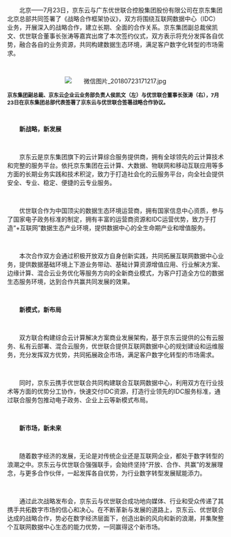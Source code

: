 <p style="text-indent: 2em;"><span style="text-indent: 2em;">北京——</span><span style="text-indent: 2em;">7</span><span style="text-indent: 2em;">月23日</span><span style="text-indent: 2em;">，京东云与广东优世联合控股集团股份有限公司在京东集团北京总部共同签署了《战略合作框架协议》，双方将围绕互联网数据中心（IDC）业务，开展深入的战略合作，建立长期、全面的合作关系。京东集团副总裁侯凯文、优世联合董事长张涛等嘉宾出席了本次签约仪式，双方表示将充分发挥各自优势，融合各自的业务资源，共同构建数据生态环境，满足客户数字化转型的市场需求。</span></p><p style="text-indent: 2em;"><span style="text-indent: 2em;"><br/></span></p><p style="text-indent: 0em; text-align: center;"><span style="text-indent: 2em;"><img src="//img1.jcloudcs.com/cms/7ee3cefc-c334-4db6-b796-dd8625aca49020180723171358.jpg" title="" alt="微信图片_20180723171217.jpg"/></span></p><p><span style="font-size: 12px;"><strong>京东集团副总裁、京东云企业云业务部负责人侯凯文（左）与优世联合董事长张涛（右），7月23日在京东集团总部代表签署了京东云与优世联合签署战略合作协议。</strong></span></p><p><span style="font-size: 12px;"><strong><br/></strong></span></p><p style="text-indent: 2em;"><strong>新战略，新发展</strong><span style="font-size: 12px;"><strong><br/></strong></span></p><p><strong><br/></strong></p><p style="text-indent: 2em;"><span style="text-indent: 2em;">京东云是京东集团旗下的云计算综合服务提供商，拥有全球领先的云计算技术和完整的服务平台。依托京东集团在云计算、大数据、物联网和移动互联应用等多方面的长期业务实践和技术积淀，致力于打造社会化的云服务平台，向全社会提供安全、专业、稳定、便捷的云专业服务。</span></p><p style="text-indent: 2em;"><span style="text-indent: 2em;"><br/></span></p><p style="text-indent: 2em;"><span style="text-indent: 2em;">优世联合作为中国顶尖的数据生态环境运营商，拥有国家信息中心资质，参与了国家电子政务标准的制定，拥有丰富的运营商资源和IDC运营优势，致力于打造“+互联网”数据生态产业环境，提供数据中心的全生命期产业和增值服务。</span></p><p style="text-indent: 2em;"><span style="text-indent: 2em;"><br/></span></p><p style="text-indent: 2em;"><span style="text-indent: 2em;">本次合作双方会通过积极开放双方自身创新实践，共同拓展互联网数据中心业务，提供数据基础环境上下游业务带动、基础计算资源增值应用、行业解决方案、边缘计算、混合云业务优化等服务方向的全新商业模式，为客户打造全方位的数据生态服务环境，达到合作共赢共同发展的效果。</span></p><p style="text-indent: 2em;"><span style="text-indent: 2em;"><br/></span></p><p style="text-indent: 2em;"><strong><span style="text-indent: 2em;">新模式，新布局</span></strong></p><p style="text-indent: 2em;"><strong><span style="text-indent: 2em;"><br/></span></strong></p><p style="text-indent: 2em;"><span style="text-indent: 2em;">双方联合构建综合云计算解决方案商业发展架构，基于京东云提供的公有云服务、私有云部署、混合云服务，优世联合提供互联网数据中心的规划建设和运维服务，充分发挥双方优势，共同拓展政企市场，满足客户数字化转型的市场需求。</span></p><p style="text-indent: 2em;"><span style="text-indent: 2em;"><br/></span></p><p style="text-indent: 2em;"><span style="text-indent: 2em;">同时，京东云携手优世联合共同构建联合互联网数据中心，利用双方在行业技术等方面的优势分工协作，快速交付IDC资源，打造行业领先的IDC服务标准，通过联合服务包推动电子政务、企业上云等新模式布局。</span></p><p style="text-indent: 2em;"><span style="text-indent: 2em;"><br/></span></p><p style="text-indent: 2em;"><strong>新市场，新未来</strong></p><p style="text-indent: 2em;"><strong><br/></strong></p><p style="text-indent: 2em;">随着数字经济的发展，无论是对传统企业还是互联网企业，都处于数字转型的浪潮之中。京东云与优世联合强强联手，会始终坚持“开放、合作、共赢”的发展理念，与更多合作伙伴，一起发挥各自优势，为行业数字转型发展赋能添力。</p><p style="text-indent: 2em;"><br/></p><p style="text-indent: 2em;"><span style="text-indent: 2em;">通过此次战略发布会，京东云与优世联合成功地向媒体、行业和受众传递了其携手共拓数字市场的信心和决心。在不断革新与发展的道路上，京东云、优世联合达成的战略合作，势必在数字经济层面下，创造出新的风向和新的浪潮，并集聚整个互联网数据中心生态的能力优势，一同赢得这个新市场。</span></p>